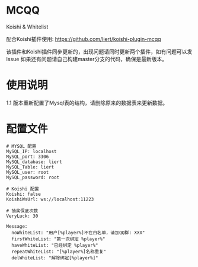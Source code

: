 # MCQQ
Koishi & Whitelist

配合Koishi插件使用: https://github.com/liert/koishi-plugin-mcqq

该插件和Koishi插件同步更新的，出现问题请同时更新两个插件，如有问题可以发Issue
如果还有问题请自己构建master分支的代码，确保是最新版本。

# 使用说明
1.1 版本重新配置了Mysql表的结构，请删除原来的数据表来更新数据。

# 配置文件
```
# MYSQL 配置
MySQL_IP: localhost
MySQL_port: 3306
MySQL_database: liert
MySQL_Table: liert
MySQL_user: root
MySQL_password: root

# Koishi 配置
Koishi: false
KoishiWsUrl: ws://localhost:11223

# 抽奖保底次数
VeryLuck: 30

Message:
  noWhiteList: "用户[%player%]不在白名单，请加QQ群: XXX"
  firstWhiteList: "第一次绑定 %player%"
  haveWhiteList: "已经绑定 %player%"
  repeatWhiteList: "[%player%]名称重复"
  delWhiteList: "解除绑定[%player%]"
```